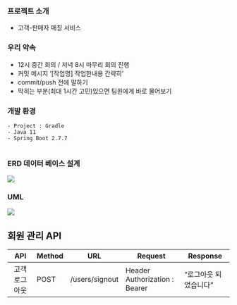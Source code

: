 ### 프로젝트 소개

- 고객-판매자 매칭 서비스


### 우리 약속
- 12시 중간 회의 / 저녁 8시 마무리 회의 진행
- 커밋 메시지 ‘[작업명] 작업한내용 간략히’
- commit/push 전에 말하기
- 막히는 부분(최대 1시간 고민)있으면 팀원에게 바로 물어보기


### 개발 환경
    - Project : Gradle
    - Java 11
    - Spring Boot 2.7.7

<img src="">

### ERD 데이터 베이스 설계
<img src="https://s3.us-west-2.amazonaws.com/secure.notion-static.com/9a14e873-fe07-4cf1-9455-4f4689690d09/Untitled_%282%29.png?X-Amz-Algorithm=AWS4-HMAC-SHA256&X-Amz-Content-Sha256=UNSIGNED-PAYLOAD&X-Amz-Credential=AKIAT73L2G45EIPT3X45%2F20230125%2Fus-west-2%2Fs3%2Faws4_request&X-Amz-Date=20230125T005556Z&X-Amz-Expires=86400&X-Amz-Signature=55270bbfa8267ace844d1277425eacb2e470405cec43bb66716fec87c3687805&X-Amz-SignedHeaders=host&response-content-disposition=filename%3D%22Untitled%2520%282%29.png%22&x-id=GetObject">

### UML

<img src="https://s3.us-west-2.amazonaws.com/secure.notion-static.com/a6271166-4ef0-4006-953d-1667535f57e0/%ED%99%94%EB%A9%B4_%EC%BA%A1%EC%B2%98_2023-01-23_224706.png?X-Amz-Algorithm=AWS4-HMAC-SHA256&X-Amz-Content-Sha256=UNSIGNED-PAYLOAD&X-Amz-Credential=AKIAT73L2G45EIPT3X45%2F20230125%2Fus-west-2%2Fs3%2Faws4_request&X-Amz-Date=20230125T005732Z&X-Amz-Expires=86400&X-Amz-Signature=6b90e8402eac4580a3fc949542fe3c8b41b46458425ef3f3c7d504f68135d7fd&X-Amz-SignedHeaders=host&response-content-disposition=filename%3D%22%25ED%2599%2594%25EB%25A9%25B4%2520%25EC%25BA%25A1%25EC%25B2%2598%25202023-01-23%2520224706.png%22&x-id=GetObject">


## 회원 관리 API
| API 	| Method 	| URL 	| Request 	| Response 	|
|:---:	|---	|---	|---	|---	|
| 고객 로그아웃 	| POST 	| /users/signout 	| Header Authorization :<br>Bearer <JWT> 	| “로그아웃 되었습니다” 	|
